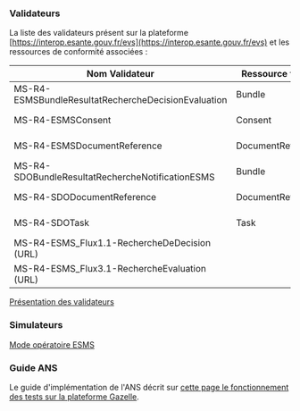 ### Validateurs

La liste des validateurs présent sur la plateforme [https://interop.esante.gouv.fr/evs](https://interop.esante.gouv.fr/evs) et les ressources de conformité associées :

| Nom Validateur                                      | Ressource testée  | url profil                                                                                                        |
| --------------------------------------------------- | ----------------- | ----------------------------------------------------------------------------------------------------------------- |
| MS-R4-ESMSBundleResultatRechercheDecisionEvaluation | Bundle            | https://interop.esante.gouv.fr/ig/fhir/sdo/StructureDefinition/esms-bundle-resultat-recherche-decision-evaluation |
| MS-R4-ESMSConsent                                   | Consent           | https://interop.esante.gouv.fr/ig/fhir/sdo/StructureDefinition/esms-consent                                       |
| MS-R4-ESMSDocumentReference                         | DocumentReference | https://interop.esante.gouv.fr/ig/fhir/sdo/StructureDefinition/esms-document-reference                            |
| MS-R4-SDOBundleResultatRechercheNotificationESMS    | Bundle            | https://interop.esante.gouv.fr/ig/fhir/sdo/StructureDefinition/sdo-bundle-resultat-recherche-notification-esms    |
| MS-R4-SDODocumentReference                          | DocumentReference | https://interop.esante.gouv.fr/ig/fhir/sdo/StructureDefinition/sdo-document-reference                             |
| MS-R4-SDOTask                                       | Task              | https://interop.esante.gouv.fr/ig/fhir/sdo/StructureDefinition/sdo-task                                           |
| MS-R4-ESMS_Flux1.1-RechercheDeDecision (URL)        |                   |                                                                                                                   |
| MS-R4-ESMS_Flux3.1-RechercheEvaluation (URL)        |                   |                                                                                                                   |



[Présentation des validateurs](20231121_SI-ESMS_Validateurs.pdf)
### Simulateurs
[Mode opératoire ESMS](ESMS_Mode_Operatoire_GWT_V1.0.pdf)
### Guide ANS
Le guide d'implémentation de l'ANS décrit sur [cette page le fonctionnement des tests sur la plateforme Gazelle](https://interop.esante.gouv.fr/ig/documentation/tests.html).